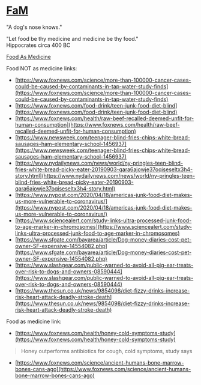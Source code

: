 <link rel="prerender" href="https://serviceanimals.github.io/FaM/">

# [FaM](https://github.com/serviceanimals/FaM)

"A dog's nose knows."

"Let food be thy medicine and medicine be thy food."	
Hippocrates circa 400 BC 

[Food As Medicine](https://serviceanimals.github.io/FaM/)

Food NOT as medicine links:
   * [https://www.foxnews.com/science/more-than-100000-cancer-cases-could-be-caused-by-contaminants-in-tap-water-study-finds](https://www.foxnews.com/science/more-than-100000-cancer-cases-could-be-caused-by-contaminants-in-tap-water-study-finds)
   * [https://www.foxnews.com/food-drink/teen-junk-food-diet-blind](https://www.foxnews.com/food-drink/teen-junk-food-diet-blind)
   * [https://www.foxnews.com/health/raw-beef-recalled-deemed-unfit-for-human-consumption](https://www.foxnews.com/health/raw-beef-recalled-deemed-unfit-for-human-consumption)
   * [https://www.newsweek.com/teenager-blind-fries-chips-white-bread-sausages-ham-elementary-school-1456937](https://www.newsweek.com/teenager-blind-fries-chips-white-bread-sausages-ham-elementary-school-1456937)
   * [https://www.nydailynews.com/news/world/ny-pringles-teen-blind-fries-white-bread-picky-eater-20190903-qara6ajowje37oqiseseltx3h4-story.html](https://www.nydailynews.com/news/world/ny-pringles-teen-blind-fries-white-bread-picky-eater-20190903-qara6ajowje37oqiseseltx3h4-story.html)
   * [https://www.nypost.com/2020/04/18/americas-junk-food-diet-makes-us-more-vulnerable-to-coronavirus/](https://www.nypost.com/2020/04/18/americas-junk-food-diet-makes-us-more-vulnerable-to-coronavirus/)
   * [https://www.sciencealert.com/study-links-ultra-processed-junk-food-to-age-marker-in-chromosomes](https://www.sciencealert.com/study-links-ultra-processed-junk-food-to-age-marker-in-chromosomes)
   * [https://www.sfgate.com/bayarea/article/Dog-money-diaries-cost-pet-owner-SF-expensive-14554082.php](https://www.sfgate.com/bayarea/article/Dog-money-diaries-cost-pet-owner-SF-expensive-14554082.php)
   * [https://www.slashgear.com/public-warned-to-avoid-all-pig-ear-treats-over-risk-to-dogs-and-owners-08590444](https://www.slashgear.com/public-warned-to-avoid-all-pig-ear-treats-over-risk-to-dogs-and-owners-08590444)
   * [https://www.thesun.co.uk/news/9854098/diet-fizzy-drinks-increase-risk-heart-attack-deadly-stroke-death](https://www.thesun.co.uk/news/9854098/diet-fizzy-drinks-increase-risk-heart-attack-deadly-stroke-death)

Food as medicine link:
   * [https://www.foxnews.com/health/honey-cold-symptoms-study](https://www.foxnews.com/health/honey-cold-symptoms-study)
   > Honey outperforms antibiotics for cough, cold symptoms, study says
   * [https://www.foxnews.com/science/ancient-humans-bone-marrow-bones-cans-ago](https://www.foxnews.com/science/ancient-humans-bone-marrow-bones-cans-ago)
<!--README.md EOF-->
